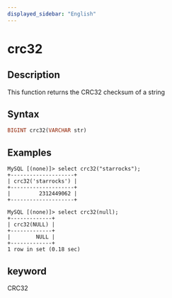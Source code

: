 ```yaml
---
displayed_sidebar: "English"
---
```


# crc32

## Description

This function returns the CRC32 checksum of a string

## Syntax

```Haskell
BIGINT crc32(VARCHAR str)
```

## Examples

```Plain Text
MySQL [(none)]> select crc32("starrocks");
+--------------------+
| crc32('starrocks') |
+--------------------+
|         2312449062 |
+--------------------+
```
```Plain Text
MySQL [(none)]> select crc32(null);
+-------------+
| crc32(NULL) |
+-------------+
|        NULL |
+-------------+
1 row in set (0.18 sec)
```

## keyword

CRC32
